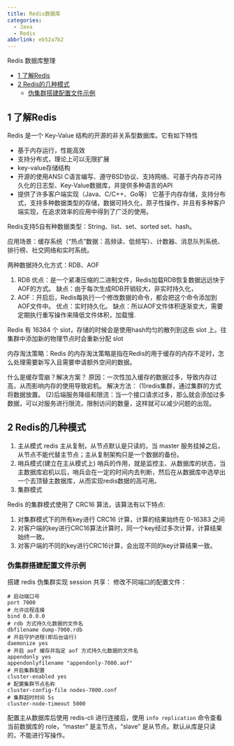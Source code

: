 ```yaml
---
title: Redis数据库
categories:
  - Java
  - Redis
abbrlink: eb52a7b2
---
```


Redis 数据库整理

<!-- more -->

<!-- @import "[TOC]" {cmd="toc" depthFrom=2 depthTo=6 orderedList=true} -->

<!-- code_chunk_output -->

- [1 了解Redis](#1-了解redis)
- [2 Redis的几种模式](#2-redis的几种模式)
  - [伪集群搭建配置文件示例](#伪集群搭建配置文件示例)

<!-- /code_chunk_output -->

## 1 了解Redis

Redis 是一个 Key-Value 结构的开源的非关系型数据库。它有如下特性

- 基于内存运行，性能高效
- 支持分布式，理论上可以无限扩展
- key-value存储结构
- 开源的使用ANSI C语言编写、遵守BSD协议、支持网络、可基于内存亦可持久化的日志型、Key-Value数据库，并提供多种语言的API
- 提供了许多客户端实现（Java、C/C++、Go等）
它基于内存存储，支持分布式，支持多种数据类型的存储，数据可持久化，原子性操作，并且有多种客户端实现，在追求效率的应用中得到了广泛的使用。

Redis支持5自有种数据类型：String、list、set、sorted set、hash。

应用场景：缓存系统（“热点”数据：高频读、低频写）、计数器、消息队列系统、排行榜、社交网络和实时系统。

两种数据持久化方式：RDB、AOF

1. RDB
优点：是一个紧凑压缩的二进制文件，Redis加载RDB恢复数据远远快于AOF的方式。
缺点：由于每次生成RDB开销较大，非实时持久化，
2. AOF：开启后，Redis每执行一个修改数据的命令，都会把这个命令添加到AOF文件中。
优点：实时持久化。
缺点：所以AOF文件体积逐渐变大，需要定期执行重写操作来降低文件体积，加载慢.

Redis 有 16384 个 slot，存储的时候会是使用hash均匀的散列到这些 slot 上。往集群中添加新的物理节点时会重新分配 slot

内存淘汰策略：Redis 的内存淘汰策略是指在Redis的用于缓存的内存不足时，怎么处理需要新写入且需要申请额外空间的数据。

什么是缓存雪崩？解决方案？
原因：一次性加入缓存的数据过多，导致内存过高，从而影响内存的使用导致宕机。
解决方法：
(1)redis集群，通过集群的方式将数据放置。
(2)后端服务降级和限流：当一个接口请求过多，那么就会添加过多数据，可以对服务进行限流，限制访问的数量，这样就可以减少问题的出现。

## 2 Redis的几种模式

1. 主从模式
   redis 主从复制，从节点默认是只读的，当 master 服务挂掉之后，从节点不能代替主节点；主从复制架构只是一个数据的备份。
2. 哨兵模式(建立在主从模式上)
   哨兵的作用，就是监控主、从数据库的状态，当主数据库宕机以后，哨兵会在一定的时间内去判断，然后在从数据库中选举出一个去顶替主数据库，从而实现redis数据的高可用。
3. 集群模式

Redis 的集群模式使用了 CRC16 算法，该算法有以下特点:

1. 对集群模式下的所有key进行 CRC16 计算，计算的结果始终在 0-16383 之间
2. 对客户端的key进行CRC16算法计算时，同一个key经过多次计算，计算结果始终一致。
3. 对客户端的不同的key进行CRC16计算，会出现不同的key计算结果一致。

### 伪集群搭建配置文件示例

搭建 redis 伪集群实现 session 共享：
修改不同端口的配置文件：

```bash{.line-numbers}
# 启动端口号
port 7000
# 允许远程连接
bind 0.0.0.0
# rdb 方式持久化数据的文件名
dbfilename dump-7000.rdb
# 开启守护进程(即后台运行)
daemonize yes
# 开启 aof 缓存并指定 aof 方式持久化数据的文件名
appendonly yes
appendonlyfilename "appendonly-7000.aof"
# 开启集群配置
cluster-enabled yes
# 配置集群节点名称
cluster-config-file nodes-7000.conf
# 集群超时时间 5s
cluster-node-timeout 5000
```

配置主从数据库后使用 redis-cli 进行连接后，使用 `info replication` 命令查看当前数据库的 role，“master” 是主节点，“slave” 是从节点。默认从库是只读的，不能进行写操作。
